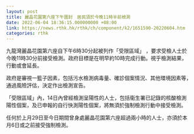 ```yaml
---
layout: post
title: 麗晶花園第六座下午圍封　居民須於今晚11時半前檢測
date: 2022-06-04 18:36:15.000000000 +08:00
link: https://news.rthk.hk/rthk/ch/component/k2/1651590-20220604.htm
categories: rthk
---
```


九龍灣麗晶花園第六座自下午6時30分起被列作「受限區域」 ，要求受檢人士於今晚11時30分前接受檢測。政府目標是在明早約10時完成行動。視乎檢測結果，行動或會延長。

政府是審視一籃子因素，包括污水檢測病毒量、確診個案情況、其他環境因素等，通過風險評估，決定作出檢測宣告。

「受限區域」內，14日內曾經檢測呈陽性的人士，包括衞生署已記錄的核酸檢測陽性個案，及已申報的自行快測陽性個案，將無須於強制檢測行動中接受檢測。

任何於上月29日至今日期間曾身處麗晶花園第六座超過兩小時的人士，亦須於本月6日或之前接受強制檢測。

